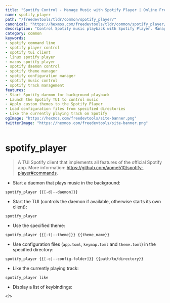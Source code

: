```yaml
---
title: "Spotify Control - Manage Music with Spotify Player | Online Free DevTools by Hexmos"
name: spotify_player
path: "/freedevtools/tldr/common/spotify_player/"
canonical: "https://hexmos.com/freedevtools/tldr/common/spotify_player/"
description: "Control Spotify music playback with Spotify Player. Manage tracks, themes, and configurations using command-line interface. Free online tool, no registration required."
category: common
keywords:
- spotify command line
- spotify player control
- spotify tui client
- linux spotify player
- macos spotify player
- spotify daemon control
- spotify theme manager
- spotify configuration manager
- spotify music control
- spotify track management
features:
- Start Spotify daemon for background playback
- Launch the Spotify TUI to control music
- Apply custom themes to the Spotify Player
- Load configuration files from specified directories
- Like the currently playing track on Spotify
ogImage: "https://hexmos.com/freedevtools/site-banner.png"
twitterImage: "https://hexmos.com/freedevtools/site-banner.png"
---
```


# spotify_player

> A TUI Spotify client that implements all features of the official Spotify app.
> More information: <https://github.com/aome510/spotify-player#commands>.

- Start a daemon that plays music in the background:

`spotify_player {{[-d|--daemon]}}`

- Start the TUI (controls the daemon if available, otherwise starts its own client):

`spotify_player`

- Use the specified theme:

`spotify_player {{[-t|--theme]}} {{theme_name}}`

- Use configuration files (`app.toml`, `keymap.toml` and `theme.toml`) in the specified directory:

`spotify_player {{[-c|--config-folder]}} {{path/to/directory}}`

- Like the currently playing track:

`spotify_player like`

- Display a list of keybindings:

`<?>`
